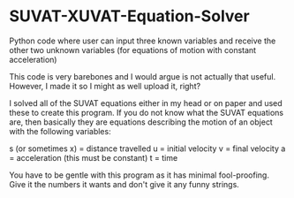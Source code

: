 # SUVAT-XUVAT-Equation-Solver
Python code where user can input three known variables and receive the other two unknown variables (for equations of motion with constant acceleration)

This code is very barebones and I would argue is not actually that useful. However, I made it so I might as well upload it, right? 

I solved all of the SUVAT equations either in my head or on paper and used these to create this program. If you do not know what the SUVAT equations are, then basically they are equations describing the motion of an object with the following variables:

s (or sometimes x) = distance travelled
u = initial velocity
v = final velocity
a = acceleration (this must be constant)
t = time

You have to be gentle with this program as it has minimal fool-proofing. Give it the numbers it wants and don't give it any funny strings.
